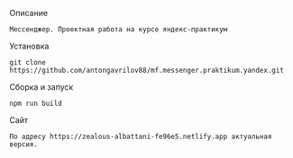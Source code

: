 Описание
```
Мессенджер. Проектная работа на курсе яндекс-практикум
```
Установка
```
git clone https://github.com/antongavrilov88/mf.messenger.praktikum.yandex.git
```
Сборка и запуск
```
npm run build
```
Сайт
```
По адресу https://zealous-albattani-fe96e5.netlify.app актуальная версия.
```